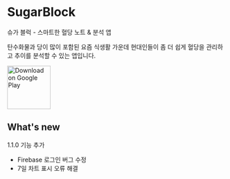 # SugarBlock

슈가 블럭 - 스마트한 혈당 노트 & 분석 앱

탄수화물과 당이 많이 포함된 요즘 식생활 가운데 현대인들이 좀 더 쉽게 혈당을 관리하고 추이를 분석할 수 있는 앱입니다.

<a href="https://play.google.com/store/apps/details?id=com.noweaj.android.bloodsugartracker"><img src="https://play.google.com/intl/en_us/badges/images/generic/en_badge_web_generic.png" alt="Download on Google Play" height="100"></a>

## What's new
1.1.0
기능 추가
- Firebase 로그인
버그 수정
- 7일 차트 표시 오류 해결

